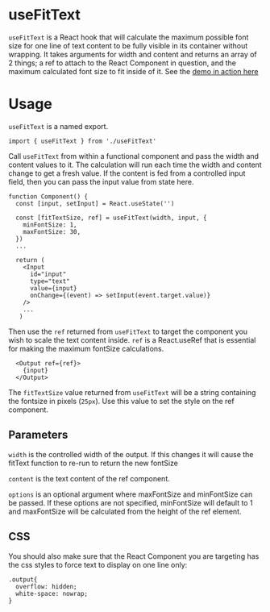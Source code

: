 # useFitText 
`useFitText` is a React hook that will calculate the maximum possible font size for one line of text content to be fully visible in its container without wrapping. It takes arguments for width and content and returns an array of 2 things; a ref to attach to the React Component in question, and the maximum calculated font size to fit inside of it. 
See the [demo in action here](https://usefittext.netlify.app/)

# Usage
`useFitText` is a named export.
```
import { useFitText } from './useFitText'
```
Call `useFitText` from within a functional component and pass the width and content values to it. The calculation will run each time the width and content change to get a fresh value. If the content is fed from a controlled input field, then you can pass the input value from state here.

```
function Component() {
  const [input, setInput] = React.useState('')

  const [fitTextSize, ref] = useFitText(width, input, {
    minFontSize: 1,
    maxFontSize: 30,
  })
  ...
  
  return (
    <Input
      id="input"
      type="text"
      value={input}
      onChange={(event) => setInput(event.target.value)}
    />
    ...
   )
```
Then use the `ref` returned from `useFitText` to target the component you wish to scale the text content inside. `ref` is a React.useRef that is essential for making the  maximum fontSize calculations.
```
  <Output ref={ref}>
    {input}
  </Output>
```
The `fitTextSize` value returned from `useFitText` will be a string containing the fontsize in pixels (`25px`). Use this value to set the style on the ref component.

## Parameters
`width` is the controlled width of the output. If this changes it will cause the fitText function to re-run to return the new fontSize  

`content` is the text content of the ref component.

`options` is an optional argument where maxFontSize and minFontSize can be passed. If these options are not specified, minFontSize will default to 1 and maxFontSize will be calculated from the height of the ref element.

## CSS
You should also make sure that the React Component you are targeting has the css styles to force text to display on one line only:
```
.output{
  overflow: hidden;
  white-space: nowrap;
}
```
